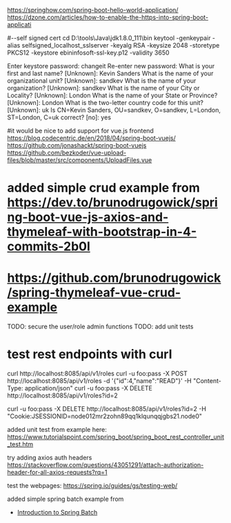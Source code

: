 https://springhow.com/spring-boot-hello-world-application/
https://dzone.com/articles/how-to-enable-the-https-into-spring-boot-applicati

#--self signed cert
cd D:\tools\Java\jdk1.8.0_111\bin
keytool -genkeypair -alias selfsigned_localhost_sslserver -keyalg RSA -keysize 2048 -storetype PKCS12 -keystore ebininfosoft-ssl-key.p12 -validity 3650

Enter keystore password: changeit
Re-enter new password:
What is your first and last name?
  [Unknown]:  Kevin Sanders
What is the name of your organizational unit?
  [Unknown]:  sandkev
What is the name of your organization?
  [Unknown]:  sandkev
What is the name of your City or Locality?
  [Unknown]:  London
What is the name of your State or Province?
  [Unknown]:  London
What is the two-letter country code for this unit?
  [Unknown]:  uk
Is CN=Kevin Sanders, OU=sandkev, O=sandkev, L=London, ST=London, C=uk correct?
  [no]:  yes
  
#it would be nice to add support for vue.js frontend
https://blog.codecentric.de/en/2018/04/spring-boot-vuejs/
https://github.com/jonashackt/spring-boot-vuejs  
https://github.com/bezkoder/vue-upload-files/blob/master/src/components/UploadFiles.vue


# added simple crud example from https://dev.to/brunodrugowick/spring-boot-vue-js-axios-and-thymeleaf-with-bootstrap-in-4-commits-2b0l
# https://github.com/brunodrugowick/spring-thymeleaf-vue-crud-example 

TODO: secure the user/role admin functions
TODO: add unit tests

# test rest endpoints with curl
curl http://localhost:8085/api/v1/roles
curl -u foo:pass -X POST http://localhost:8085/api/v1/roles -d '{\"id\":4,\"name\":\"READ\"}' -H "Content-Type: application/json"
curl -u foo:pass -X DELETE http://localhost:8085/api/v1/roles?id=2

curl -u foo:pass -X DELETE http://localhost:8085/api/v1/roles?id=2 -H "Cookie:JSESSIONID=node012mr2zohn89qq1klqunqqjgbs21.node0"

added unit test from example here: 
https://www.tutorialspoint.com/spring_boot/spring_boot_rest_controller_unit_test.htm

try adding axios auth headers
https://stackoverflow.com/questions/43051291/attach-authorization-header-for-all-axios-requests?rq=1

test the webpages:
https://spring.io/guides/gs/testing-web/

added simple spring batch example from
- [Introduction to Spring Batch](https://www.baeldung.com/introduction-to-spring-batch)
